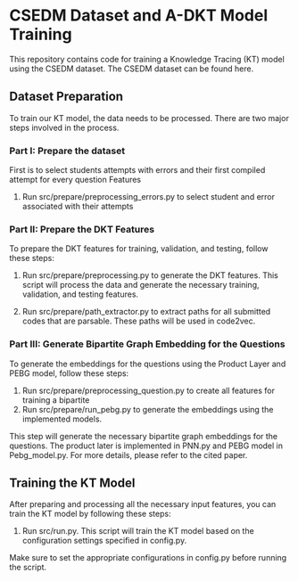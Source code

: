 # CSEDM Dataset and A-DKT Model Training

This repository contains code for training a Knowledge Tracing (KT) model using the CSEDM dataset. The CSEDM dataset can be found here.

## Dataset Preparation

To train our KT model, the data needs to be processed. There are two major steps involved in the process.

### Part I: Prepare the dataset 
First is to select students attempts with errors and their first compiled attempt for every question Features 

1. Run src/prepare/preprocessing_errors.py to select student and error associated with their attempts 

### Part II: Prepare the DKT Features
To prepare the DKT features for training, validation, and testing, follow these steps:

1. Run src/prepare/preprocessing.py to generate the DKT features.
This script will process the data and generate the necessary training, validation, and testing features.

2. Run src/prepare/path_extractor.py to extract paths for all submitted codes that are parsable. These paths will be used in code2vec.

### Part III: Generate Bipartite Graph Embedding for the Questions
To generate the embeddings for the questions using the Product Layer and PEBG model, follow these steps:

1. Run src/prepare/preprocessing_question.py to create all features for training a bipartite
2. Run src/prepare/run_pebg.py to generate the embeddings using the implemented models.

This step will generate the necessary bipartite graph embeddings for the questions.
The product later is implemented in PNN.py and PEBG model in Pebg_model.py. For more details, please refer to the cited paper.

## Training the KT Model

After preparing and processing all the necessary input features, you can train the KT model by following these steps:

1. Run src/run.py.
This script will train the KT model based on the configuration settings specified in config.py.

Make sure to set the appropriate configurations in config.py before running the script.


